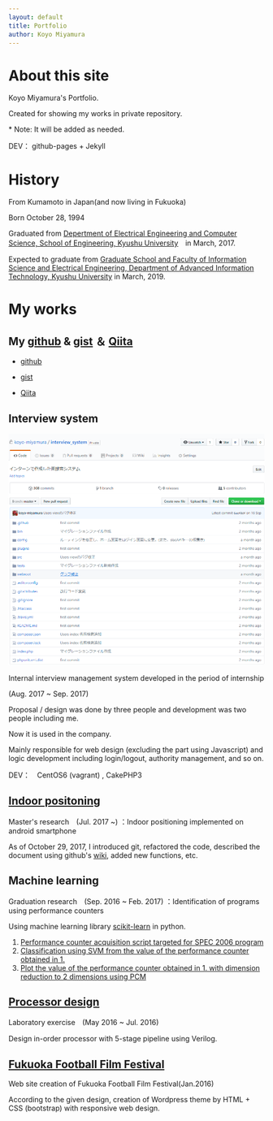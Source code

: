 ```yaml
---
layout: default
title: Portfolio 
author: Koyo Miyamura
---
```


# About this site
Koyo Miyamura's Portfolio.

Created for showing my works in private repository.

\* Note: It will be added as needed.

DEV： github-pages + Jekyll 

# History
From Kumamoto in Japan(and now living in Fukuoka) 

Born October 28, 1994

Graduated from [Depertment of Electrical Engineering and Computer Science, School of Engineering, Kyushu University](http://www.eecs.kyushu-u.ac.jp/e/)　in March, 2017.

Expected to graduate from [Graduate School and Faculty of Information Science and Electrical Engineering, Department of Advanced Information Technology, Kyushu University](http://www.isee.kyushu-u.ac.jp/e/) in March, 2019.

# My works

## My [github](https://github.com/koyo-miyamura) & [gist](https://gist.github.com/koyo-miyamura) ＆ [Qiita](https://qiita.com/koyo-miyamura)
* [github](https://github.com/koyo-miyamura) 

* [gist](https://gist.github.com/koyo-miyamura) 

* [Qiita](https://qiita.com/koyo-miyamura)

## Interview system
![repo](assets/img/interview_repo.png)  

Internal interview management system developed in the period of internship

(Aug. 2017 ~ Sep. 2017)

Proposal / design was done by three people and development was two people including me.

Now it is used in the company.

Mainly responsible for web design (excluding the part using Javascript) and logic development including login/logout, authority management, and so on.

DEV：　CentOS6 (vagrant) , CakePHP3 

## [Indoor positoning](https://github.com/ishimaru1024/IndoorPositioningTest)
Master's research　(Jul. 2017 ~) ：Indoor positioning implemented on android smartphone

As of October 29, 2017, I introduced git, refactored the code, described the document using github's [wiki](https://github.com/ishimaru1024/IndoorPositioningTest/wiki), added new functions, etc.

## Machine learning
Graduation research　(Sep. 2016 ~ Feb. 2017) ：Identification of programs using performance counters

Using machine learning library [scikit-learn](http://scikit-learn.org/stable/) in python.

1. [Performance counter acquisition script targeted for SPEC 2006 program](https://github.com/koyo-miyamura/perf_analyze_rewrite)
2. [Classification using SVM from the value of the performance counter obtained in 1.](https://github.com/koyo-miyamura/Program_classification)
3. [Plot the value of the performance counter obtained in 1. with dimension reduction to 2 dimensions using PCM](https://github.com/koyo-miyamura/Phase_analysis)


## [Processor design](https://github.com/koyo-miyamura/processor-design)
Laboratory exercise　(May 2016 ~ Jul. 2016)

Design in-order processor with 5-stage pipeline using Verilog.

## [Fukuoka Football Film Festival](http://fkfff.jp)
Web site creation of Fukuoka Football Film Festival(Jan.2016)

According to the given design, creation of Wordpress theme by HTML + CSS (bootstrap) with responsive web design.
